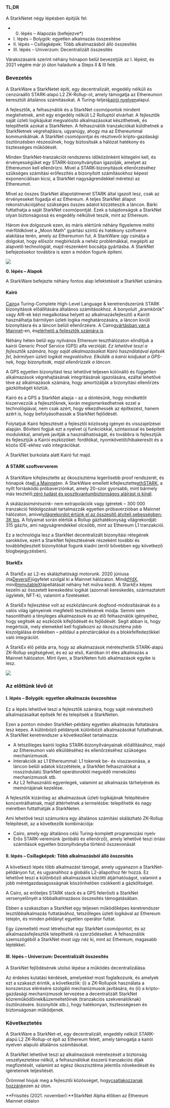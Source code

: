 #### **TL;DR**

A StarkNetet négy lépésben építjük fel:

* 0. lépés – Alapozás (befejezve*)
* I. lépés – Bolygók: egyetlen alkalmazás összesítése
* II. lépés – Csillagképek: Több alkalmazásból álló összesítés
* III. lépés – Univerzum: Decentralizált összesítés

Várakozásaink szerint néhány hónapon belül bevezetjük az I. lépést, és 2021 végére már jó úton haladunk a Steps II & III felé.

### **Bevezetés**

A StarkWare a StarkNetet építi, egy decentralizált, engedély nélküli és cenzúraálló STARK-alapú L2 ZK-Rollup-ot, amely támogatja az Ethereumon keresztüli általános számításokat. A Turing-teljes[kairói nyelven](https://www.cairo-lang.org/)alapul.

A fejlesztők, a felhasználók és a StarkNet csomópontok mindent megtehetnek, amit egy engedély nélküli L2 Rolluptól elvárhat: A fejlesztők saját üzleti logikájukat megvalósító alkalmazásokat készíthetnek, és telepíthetik azokat a StarkNeten. A felhasználók tranzakciókat küldhetnek a StarkNetnek végrehajtásra, ugyanúgy, ahogy ma az Ethereummal kommunikálnak. A StarkNet csomópontjai és résztvevői kripto-gazdasági ösztönzésben részesülnek, hogy biztosítsák a hálózat hatékony és tisztességes működését.

Minden StarkNet-tranzakciót rendszeres időközönként kötegelni kell, és érvényességüket egy STARK-bizonyítványban igazolják, amelyet az Ethereumon kell ellenőrizni. Mivel a STARK-bizonyítások ellenőrzéséhez szükséges számítási erőfeszítés a bizonyított számításokhoz képest exponenciálisan kicsi, a StarkNet nagyságrendekkel méretezi az Ethereumot.

Mivel az összes StarkNet állapotátmenet STARK által igazolt lesz, csak az érvényeseket fogadja el az Ethereum. A teljes StarkNet állapot rekonstrukciójához szükséges összes adatot közzéteszik a láncon. Bárki futtathatja a saját StarkNet csomópontját. Ezek a tulajdonságok a StarkNet olyan biztonságossá és engedély nélkülivé teszik, mint az Ethereum.

Három éve dolgozunk ezen, és máris elértünk néhány figyelemre méltó mérföldkövet a „Moon Math” gyártási szintű és hatékony szoftverré alakítása terén, amely az Ethereumon fut. A StarkWare úgy csinálja a dolgokat, hogy először megbirkózik a nehéz problémákkal, megépíti az alapvető technológiát, majd részenként bocsátja gyártásba. A StarkNet befejezésekor továbbra is ezen a módon fogunk építeni.

![](/assets/ontheroad_02.png)

**0. lépés – Alapok**

A StarkWare befejezte néhány fontos alap lefektetését a StarkNet számára.

#### **Kairó**

[Cairo](https://twitter.com/StarkWareLtd/status/1300353049836376066?s=20)a Turing-Complete High-Level Language & keretrendszerünk STARK bizonyítások előállítására általános számításokhoz. A bonyolult „áramkörök” vagy AIR-ek kézi megalkotása helyett az alkalmazásfejlesztő a Kairót használhatja bármilyen üzleti logika meghatározására, a láncon kívüli bizonyításra és a láncon belüli ellenőrzésre. A Cairo[gyártásban van a Mainnet](https://twitter.com/StarkWareLtd/status/1320695603492507648?s=20)-en, és[elérhető a fejlesztők számára is](http://cairo-lang.org/).

Néhány héten belül egy nyilvános Ethereum teszthálózaton elindítjuk a kairói Generic Proof Service (GPS) alfa verzióját. *Ez lehetővé teszi a fejlesztők számára, hogy saját alkalmazásaikat Kairó használatával építsék fel, bármilyen üzleti logikát megvalósítva. Elküldik a kairói kódjukat a GPS-nek, hogy bizonyítsák, majd ellenőrizzék a láncon.*

A GPS egyetlen bizonyítást tesz lehetővé teljesen különálló és független alkalmazások végrehajtásának integritásának igazolására, ezáltal lehetővé téve az alkalmazások számára, hogy amortizálják a bizonyítási ellenőrzés gázköltségét köztük.

Kairó és a GPS a StarkNet alapja – az a döntésünk, hogy mindkettőt kiszervezzük a fejlesztőknek, korán megismerkedhetnek ezzel a technológiával, nem csak azért, hogy elkezdhessék az építkezést, hanem azért is, hogy befolyásolhassák a StarkNet fejlődését.

Folytatjuk Kairó fejlesztését a fejlesztői közösség igényei és visszajelzései alapján. Bővíteni fogjuk ezt a nyelvet új funkciókkal, szintaxissal és beépített modulokkal, amelyek javítják a használhatóságát, és továbbra is fejlesztjük és fejlesztjük a Kairói eszközöket: fordítókat, nyomkövetőt/hibakeresőt és a közös IDE-ekhez való integrációkat.

A StarkNet burkolata alatt Kairó fut majd.

#### **A STARK szoftververem**

A StarkWare kifejlesztette az ökoszisztéma legerősebb proof rendszerét, és hónapok óta[él a Mainnet](https://medium.com/starkware/starks-over-mainnet-b83e63db04c0)en. A StarkWare emellett kifejlesztette[ethSTARK](https://twitter.com/StarkWareLtd/status/1264911004099543040?s=20), a nyílt forráskódú próbaverziónkat, amely 20-szor gyorsabb, mint bármely más tesztelő;[zéró tudást és posztkvantumbiztonságos aláírást is kínál](https://twitter.com/StarkWareLabs/status/1331930111227080709).

A skálázási*méréseink*– nem extrapolációk vagy ígéretek – 300 000 tranzakció feldolgozását tartalmazzák egyetlen próbaverzióban a Mainnet hálózaton, amivel[világrekordot értünk el az összesítő átviteli sebességben: 3K tps](https://twitter.com/StarkWareLtd/status/1287770381525422082?s=20). A folyamat során elértük a Rollup gázhatékonyság világrekordját: 315 gáz/tx, ami nagyságrendekkel olcsóbb, mint az Ethereum L1 tranzakciói.

Ez a technológia lesz a StarkNet decentralizált bizonyítási rétegének sarokköve, ezért a StarkNet fejlesztésének részeként további és továbbfejlesztett bizonyítókat fogunk kiadni (erről bővebben egy következő blogbejegyzésben).

#### **StarkEx**

A StarkEx az L2-es skálázhatósági motorunk. 2020 júniusa óta[DeversiFi](https://twitter.com/deversifi)ügyfelet szolgál ki a Mainnet hálózaton. Mind[dYdX](https://twitter.com/dydxprotocol), mind[ImmutableX](https://twitter.com/Immutable)tápellátását néhány hét múlva kezdi. A StarkEx képes kezelni az összetett kereskedési logikát (azonnali kereskedés, származtatott ügyletek, NFT-k), valamint a fizetéseket.

A StarkEx fejlesztése volt az eszközláncunk dogfood-módosításának és a valós világ igényeinek megfelelő tesztelésének módja. Semmi sem hasonlítható a tényleges alkalmazások és az élő felhasználók igényeihez, hogy segítsék az eszközök kifejlődését és fejlődését. Segít abban is, hogy megértsük, mely elemekkel kell foglalkozni az ökoszisztéma jobb kiszolgálása érdekében – például a pénztárcákkal és a blokkfelfedezőkkel való integrációt.

A StarkEx élő példa arra, hogy az alkalmazások méretezhetők STARK-alapú ZK-Rollup segítségével, és ez az első, Kairóban írt éles alkalmazás a Mainnet hálózaton. Mint ilyen, a StarkNeten futó alkalmazások egyike is lesz.

![](/assets/ontheroad_03.png)

### **Az előttünk lévő út**

#### **I. lépés – Bolygók: egyetlen alkalmazás összesítése**

Ez a lépés lehetővé teszi a fejlesztők számára, hogy saját méretezhető alkalmazásaikat építsék fel és telepítsék a StarkNeten.

Ezen a ponton minden StarkNet-példány egyetlen alkalmazás futtatására lesz képes. A különböző példányok különböző alkalmazásokat futtathatnak.\
A StarkNet keretrendszer a következőket tartalmazza:

* A tetszőleges kairói logika STARK-bizonyítványainak előállításához, majd az Ethereumon való elküldéséhez és ellenőrzéséhez szükséges mechanizmusok.
* Interakciók az L1 Ethereummal: L1 tokenek be- és visszavonása, a láncon belüli adatok közzététele, a StarkNet felhasználókat a rosszindulatú StarkNet operátoroktól megvédő menekülési mechanizmusok stb.
* Az L2 felhasználói egyenlegek, valamint az alkalmazás tárhelyének és memóriájának kezelése.

A fejlesztők kizárólag az alkalmazásuk üzleti logikájának felépítésére koncentrálhatnak, majd áttérhetnek a termelésbe: telepíthetik és nagy méretben futtathatják a StarkNeten.

Ami lehetővé teszi számunkra egy általános számítási skálázható ZK-Rollup felépítését, az a következők kombinációja:

* Cairo, amely egy általános célú Turing-komplett programozási nyelv
* Erős STARK-veremünk (próbáló és ellenőrző), amely lehetővé teszi óriási számítások egyetlen bizonyítványba történő összevonását

#### **II. lépés – Csillagképek: Több alkalmazásból álló összesítés**

A következő lépés több alkalmazást támogat, amely ugyanazon a StarkNet-példányon fut, és ugyanahhoz a globális L2-állapothoz fér hozzá. Ez lehetővé teszi a különböző alkalmazások közötti átjárhatóságot, valamint a jobb méretgazdaságosságnak köszönhetően csökkenti a gázköltséget.

A Cairo, az erőteljes STARK stack és a GPS felerősíti a StarkNet versenyelőnyét a többalkalmazásos összesítés támogatásában.

Ebben a szakaszban a StarkNet egy teljesen működőképes keretrendszer lesz*több*alkalmazás futtatásához, tetszőleges üzleti logikával az Ethereum tetején, és minden példányt egyetlen operátor futtat.

Egy üzemeltető most létrehozhat egy StarkNet csomópontot, és az alkalmazásfejlesztők telepíthetik rá szerződéseiket. A felhasználók szemszögéből a StarkNet most úgy néz ki, mint az Ethereum, magasabb léptékkel.

#### **III. lépés – Univerzum: Decentralizált összesítés**

A StarkNet fejlődésének utolsó lépése a működés decentralizálása.

Az érdekes kutatási kérdések, amelyekkel most foglalkozunk, és amelyek ezt a szakaszt érintik, a következők: (i) a ZK-Rollupok használata a konszenzus elérésére szolgáló mechanizmusok javítására, és (ii) a kripto-gazdasági mechanizmusok tervezése a decentralizált StarkNet közreműködőinek&üzemeltetőinek (tranzakciós szekvenálóknak) ösztönzésére. bizonyítók stb.), hogy hatékonyan, tisztességesen és biztonságosan működjenek.

### **Következtetés**

A StarkWare a StarkNet-et, egy decentralizált, engedély nélküli STARK-alapú L2 ZK-Rollup-ot épít az Ethereum felett, amely támogatja a kairói nyelven alapuló általános számításokat.

A StarkNet lehetővé teszi az alkalmazások méretezését a biztonság veszélyeztetése nélkül, a felhasználókat ésszerű tranzakciós díjak megfizetését, valamint az egész ökoszisztéma jelentős növekedését és ígéreteinek teljesítését.

Örömmel hívjuk meg a fejlesztői közösséget, hogy[csatlakozzanak hozzánk](https://twitter.com/StarkWareLtd)ezen az úton.

**Frissítés (2021. november):**StarkNet Alpha élőben az Ethereum Mainnet oldalon